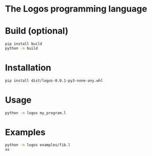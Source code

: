 # The Logos programming language



# Build (optional)
```bash
pip install build
python -m build
```

# Installation
```bash
pip install dist/logos-0.0.1-py3-none-any.whl 
```


# Usage
```bash
python -m logos my_program.l
```


# Examples
```bash
python -m logos examples/fib.l
as 


```